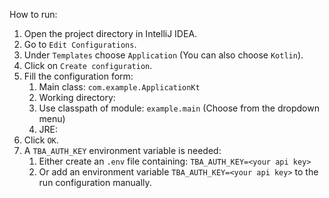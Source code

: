 How to run:
1. Open the project directory in IntelliJ IDEA.
2. Go to `Edit Configurations`.
3. Under `Templates` choose `Application` (You can also choose `Kotlin`).
4. Click on `Create configuration`.
5. Fill the configuration form:
    1. Main class: `com.example.ApplicationKt`
    2. Working directory: <your working directory>
    3. Use classpath of module: `example.main` (Choose from the dropdown menu)
    4. JRE: <choose your JRE>
6. Click `OK`.
7. A `TBA_AUTH_KEY` environment variable is needed:
    1. Either create an `.env` file containing: `TBA_AUTH_KEY=<your api key>`
    2. Or add an environment variable `TBA_AUTH_KEY=<your api key>` to the run configuration manually.

